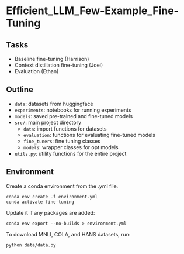 # Efficient_LLM_Few-Example_Fine-Tuning

## Tasks
- Baseline fine-tuning (Harrison)
- Context distillation fine-tuning (Joel)
- Evaluation (Ethan)

## Outline

- `data`: datasets from huggingface
- `experiments`: notebooks for running experiments
- `models`: saved pre-trained and fine-tuned models
- `src/`: main project directory
  - `data`: import functions for datasets
  - `evaluation`: functions for evaluating fine-tuned models
  - `fine_tuners`: fine tuning classes
  - `models`: wrapper classes for opt models
- `utils.py`: utility functions for the entire project

## Environment
Create a conda environment from the .yml file.
```
conda env create -f environment.yml
conda activate fine-tuning
```
Update it if any packages are added:
```
conda env export --no-builds > environment.yml
```
To download MNLI, COLA, and HANS datasets, run:
```
python data/data.py
```